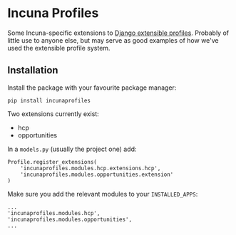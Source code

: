 # Incuna Profiles

Some Incuna-specific extensions to [Django extensible profiles](http://github.com/incuna/django-extensible-profiles/). Probably of little use to anyone else, but may serve as good examples of how we've used the extensible profile system.

## Installation
Install the package with your favourite package manager:

    pip install incunaprofiles


Two extensions currently exist:
* hcp
* opportunities


In a `models.py` (usually the project one) add:

    Profile.register_extensions(
        'incunaprofiles.modules.hcp.extensions.hcp',
        'incunaprofiles.modules.opportunities.extension'
    )

Make sure you add the relevant modules to your `INSTALLED_APPS`:

    ...
    'incunaprofiles.modules.hcp',
    'incunaprofiles.modules.opportunities',
    ...
